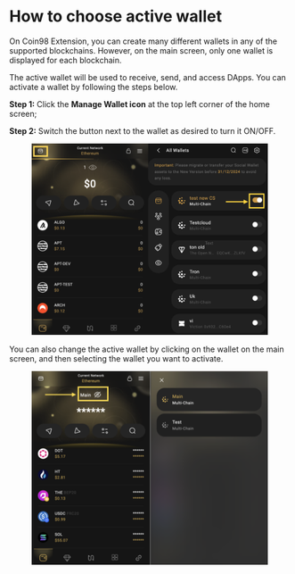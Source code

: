 # How to choose active wallet

On Coin98 Extension, you can create many different wallets in any of the supported blockchains. However, on the main screen, only one wallet is displayed for each blockchain.

The active wallet will be used to receive, send, and access DApps. You can activate a wallet by following the steps below.

**Step 1:** Click the **Manage Wallet icon** at the top left corner of the home screen;

**Step 2:** Switch the button next to the wallet as desired to turn it ON/OFF.

<figure><img src="../../../../.gitbook/assets/Screenshot 0006-06-21 at 10.41.57.png" alt=""><figcaption></figcaption></figure>

You can also change the active wallet by clicking on the wallet on the main screen, and then selecting the wallet you want to activate.

<figure><img src="../../../../.gitbook/assets/Screenshot 0005-11-28 at 12.05.04.png" alt=""><figcaption></figcaption></figure>
